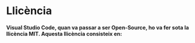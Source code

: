 <!-- TITLE: Llicència -->
<!-- SUBTITLE: Explicació de les Llicència -->

# Llicència


<h4>Visual Studio Code, quan va passar a ser Open-Source, ho va fer sota la llicència MIT. Aquesta llicència consisteix en:</h4>
